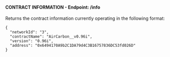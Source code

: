 #### CONTRACT INFORMATION - Endpoint: /info
Returns the contract information currently operating in the following format:
```
{
  "networkId": "3",
  "contractName": "AirCarbon__v0.96i",
  "version": "0.96i",
  "address": "0x6494170A9b2C1DA79d4C3B16757836DC53fd026D"
}
```